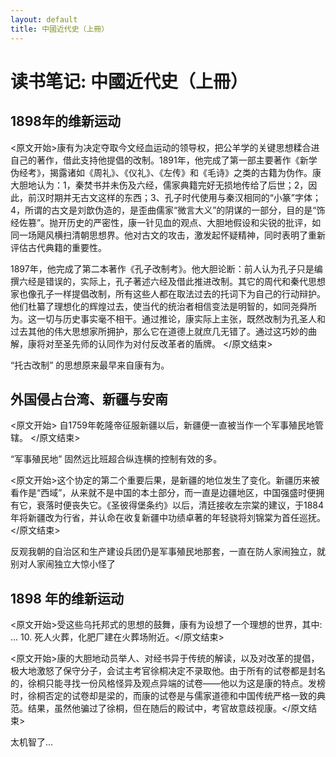 ```yaml
---
layout: default
title: 中國近代史（上冊）
---
```


# 读书笔记: 中國近代史（上冊）


## 1898年的维新运动

<原文开始>康有为决定夺取今文经血运动的领导权，把公羊学的关键思想糅合进自己的著作，借此支持他提倡的改制。1891年，他完成了第一部主要著作《新学伪经考》，揭露诸如《周礼》、《仪礼》、《左传》和《毛诗》之类的古籍为伪作。康大胆地认为：1，秦焚书并未伤及六经，儒家典籍完好无损地传给了后世；2，因此，前汉时期并无古文这样的东西；3、孔子时代使用与秦汉相同的“小篆”字体；4，所谓的古文是刘歆伪造的，是歪曲儒家“微言大义”的阴谋的一部分，目的是“饰经佐篡”。抛开历史的严密性，康一针见血的观点、大胆地假设和尖锐的批评，如同一场飓风横扫清朝思想界。他对古文的攻击，激发起怀疑精神，同时表明了重新评估古代典籍的重要性。

1897年，他完成了第二本著作《孔子改制考》。他大胆论断：前人认为孔子只是编撰六经是错误的，实际上，孔子著述六经及借此推进改制。其它的周代和秦代思想家也像孔子一样提倡改制，所有这些人都在取法过去的托词下为自己的行动辩护。他们杜纂了理想化的辉煌过去，使当代的统治者相信变法是明智的，如同尧舜所为。这一切与历史事实毫不相干。通过推论，康实际上主张，既然改制为孔圣人和过去其他的伟大思想家所拥护，那么它在道德上就庶几无错了。通过这巧妙的曲解，康将对至圣先师的认同作为对付反改革者的盾牌。
</原文结束>

“托古改制” 的思想原来最早来自康有为。
## 外国侵占台湾、新疆与安南

<原文开始>
自1759年乾隆帝征服新疆以后，新疆便一直被当作一个军事殖民地管辖。
</原文结束>

“军事殖民地” 固然远比班超合纵连横的控制有效的多。

<原文开始>这个协定的第二个重要后果，是新疆的地位发生了变化。新疆历来被看作是“西域”，从来就不是中国的本土部分，而一直是边疆地区，中国强盛时便拥有它，衰落时便丧失它。《圣彼得堡条约》以后，清廷接收左宗棠的建议，于1884年将新疆改为行省，并认命在收复新疆中功绩卓著的年轻骁将刘锦棠为首任巡抚。</原文结束>

反观我朝的自治区和生产建设兵团仍是军事殖民地那套，一直在防人家闹独立，就别对人家闹独立大惊小怪了
## 1898 年的维新运动

<原文开始>受这些乌托邦式的思想的鼓舞，康有为设想了一个理想的世界，其中: ... 10. 死人火葬，化肥厂建在火葬场附近。</原文结束>


<原文开始>康的大胆地动员举人、对经书异于传统的解读，以及对改革的提倡，极大地激怒了保守分子，会试主考官徐桐决定不录取他。由于所有的试卷都是封名的，徐桐只能寻找一份风格怪异及观点异端的试卷——他以为这是康的特点。发榜时，徐桐否定的试卷却是梁的，而康的试卷是与儒家道德和中国传统严格一致的典范。结果，虽然他骗过了徐桐，但在随后的殿试中，考官故意歧视康。</原文结束>

太机智了...
